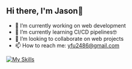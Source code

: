 ## Hi there, I'm Jason👋

- 🔭 I’m currently working on web development
- 🌱 I’m currently learning CI/CD pipelines🤓
- 👯 I’m looking to collaborate on web projects
- 📫 How to reach me: yfu2486@gmail.com
  
[![My Skills](https://skillicons.dev/icons?i=aws,bootstrap,cs,css,cypress,docker,firebase,gcp,git,html,js,kotlin,linux,mongodb,nextjs,nodejs,php,postgres,postman,py,rails,react,ruby,sass,tailwind,ts )](https://skillicons.dev)

<!--
**WetBanana2486/WetBanana2486** is a ✨ _special_ ✨ repository because its `README.md` (this file) appears on your GitHub profile.

Here are some ideas to get you started:

- 🔭 I’m currently working on ...
- 🌱 I’m currently learning ...
- 👯 I’m looking to collaborate on ...
- 🤔 I’m looking for help with ...
- 💬 Ask me about ...
- 📫 How to reach me: ...
- 😄 Pronouns: ...
- ⚡ Fun fact: ...
-->
